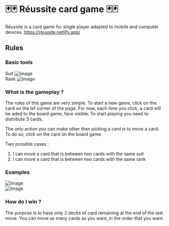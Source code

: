 # 🃏🃏 Réussite card game  🃏🃏 

Réussite is a card game for single player adapted to mobile and computer devices. 
https://reussite.netlify.app/

## Rules

### Basic tools
Suit ![Image](./image/suit.png)  
Rank ![Image](./image/rank.png)  

### What is the gameplay ?
The rules of this game are very simple. To start a new game, click on the card on the lef corner of the page. For now, each time you click, a card will be aded to the board game, face visible. To start playing you need to distribute 3 cards.


The only action you can make other than picking a card is to move a card. To do so, click on the card on the board game. 

Two possible cases :
1. I can move a card that is between two cards with the same suit
2. I can move a card that is between two cards with the same rank

### Examples
 
![Image](./image/exampleRank.png)  
![Image](./image/exampleSuit.png)

### How do I win ?
The purpose is to have only 2 decks of card remaining at the end of the last move. You can move as many cards as you want, in the order that you want.


